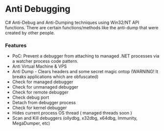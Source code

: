 # Anti Debugging

C# Anti-Debug and Anti-Dumping techniques using Win32/NT API functions. There are certain functions/methods like the anti-dump that were created by other people.

### Features

* PoC: Prevent a debugger from attaching to managed .NET processes via a watcher process code pattern.
* Anti Virtual Machine & VPS
* Anti Dump - Clears headers and some secret magic ontop (WARNING! It breaks applications which are obfuscated)
* Check for managed debugger
* Check for unmanaged debugger
* Check for remote debugger
* Check debug port
* Detach from debugger process
* Check for kernel debugger
* Hides current process OS thread ( managed threads soon )
* Scan and Kill debuggers (ollydbg, x32dbg, x64dbg, Immunity, MegaDumper, etc)
